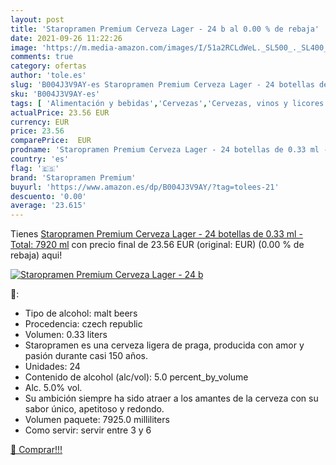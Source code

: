 ```yaml
---
layout: post
title: 'Staropramen Premium Cerveza Lager - 24 b al 0.00 % de rebaja'
date: 2021-09-26 11:22:26
image: 'https://m.media-amazon.com/images/I/51a2RCLdWeL._SL500_._SL400_.jpg'
comments: true
category: ofertas
author: 'tole.es'
slug: 'B004J3V9AY-es Staropramen Premium Cerveza Lager - 24 botellas de 0.33 ml...'
sku: 'B004J3V9AY-es'
tags: [ 'Alimentación y bebidas','Cervezas','Cervezas, vinos y licores','cerveza','staropramen premium', ]
actualPrice: 23.56 EUR
currency: EUR
price: 23.56
comparePrice:  EUR
prodname: 'Staropramen Premium Cerveza Lager - 24 botellas de 0.33 ml - Total: 7920 ml'
country: 'es'
flag: '🇪🇸'
brand: 'Staropramen Premium'
buyurl: 'https://www.amazon.es/dp/B004J3V9AY/?tag=tolees-21'
descuento: '0.00'
average: '23.615'
---
```


Tienes [Staropramen Premium Cerveza Lager - 24 botellas de 0.33 ml - Total: 7920 ml](https://www.amazon.es/dp/B004J3V9AY/?tag=tolees-21) con precio final de  23.56 EUR (original:  EUR) (0.00 %  de rebaja) aqui!

[![Staropramen Premium Cerveza Lager - 24 b](https://m.media-amazon.com/images/I/51a2RCLdWeL._SL500_._SL400_.jpg)](https://www.amazon.es/dp/B004J3V9AY/?tag=tolees-21)

🔎:

- Tipo de alcohol: malt beers
- Procedencia: czech republic
- Volumen: 0.33 liters
- Staropramen es una cerveza ligera de praga, producida con amor y pasión durante casi 150 años.
- Unidades: 24
- Contenido de alcohol (alc/vol): 5.0 percent_by_volume
- Alc. 5.0% vol.
- Su ambición siempre ha sido atraer a los amantes de la cerveza con su sabor único, apetitoso y redondo.
- Volumen paquete: 7925.0 milliliters
- Como servir: servir entre 3 y 6

[🛒 Comprar!!!](https://www.amazon.es/dp/B004J3V9AY/?tag=tolees-21)
